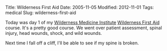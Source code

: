 Title: Wilderness First Aid
Date: 2005-11-05
Modified: 2012-11-01
Tags: medical
Slug: wilderness-first-aid

Today was day 1 of my <a href="http://www.nols.edu/wmi/index.shtml" >Wilderness Medicine Institute</a> <a href="http://www.nols.edu/wmi/courses/wildfirstaid.shtml" >Wilderness First Aid</a> course. It's a pretty good course. We went over patient assessment, spinal injury, head wounds, shock, and wild wounds.

Next time I fall off a cliff, I'll be able to see if my spine is broken.
